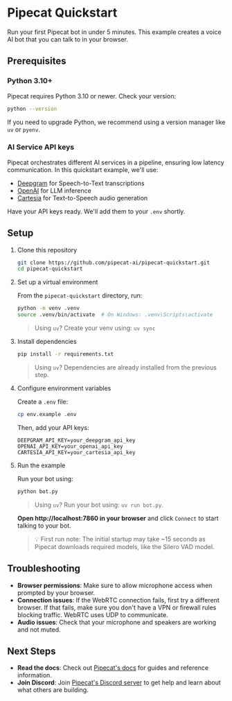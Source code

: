 # Pipecat Quickstart

Run your first Pipecat bot in under 5 minutes. This example creates a voice AI bot that you can talk to in your browser.

## Prerequisites

### Python 3.10+

Pipecat requires Python 3.10 or newer. Check your version:

```bash
python --version
```

If you need to upgrade Python, we recommend using a version manager like `uv` or `pyenv`.

### AI Service API keys

Pipecat orchestrates different AI services in a pipeline, ensuring low latency communication. In this quickstart example, we'll use:

- [Deepgram](https://console.deepgram.com/signup) for Speech-to-Text transcriptions
- [OpenAI](https://auth.openai.com/create-account) for LLM inference
- [Cartesia](https://play.cartesia.ai/sign-up) for Text-to-Speech audio generation

Have your API keys ready. We'll add them to your `.env` shortly.

## Setup

1. Clone this repository

   ```bash
   git clone https://github.com/pipecat-ai/pipecat-quickstart.git
   cd pipecat-quickstart
   ```

2. Set up a virtual environment

   From the `pipecat-quickstart` directory, run:

   ```bash
   python -m venv .venv
   source .venv/bin/activate  # On Windows: .venv\Scripts\activate
   ```

   > Using `uv`? Create your venv using: `uv sync`

3. Install dependencies

   ```bash
   pip install -r requirements.txt
   ```

   > Using `uv`? Dependencies are already installed from the previous step.

4. Configure environment variables

   Create a `.env` file:

   ```bash
   cp env.example .env
   ```

   Then, add your API keys:

   ```
   DEEPGRAM_API_KEY=your_deepgram_api_key
   OPENAI_API_KEY=your_openai_api_key
   CARTESIA_API_KEY=your_cartesia_api_key
   ```

5. Run the example

   Run your bot using:

   ```bash
   python bot.py
   ```

   > Using `uv`? Run your bot using: `uv run bot.py`.

   **Open http://localhost:7860 in your browser** and click `Connect` to start talking to your bot.

   > 💡 First run note: The initial startup may take ~15 seconds as Pipecat downloads required models, like the Silero VAD model.

## Troubleshooting

- **Browser permissions**: Make sure to allow microphone access when prompted by your browser.
- **Connection issues**: If the WebRTC connection fails, first try a different browser. If that fails, make sure you don't have a VPN or firewall rules blocking traffic. WebRTC uses UDP to communicate.
- **Audio issues**: Check that your microphone and speakers are working and not muted.

## Next Steps

- **Read the docs**: Check out [Pipecat's docs](https://docs.pipecat.ai/) for guides and reference information.
- **Join Discord**: Join [Pipecat's Discord server](https://discord.gg/pipecat) to get help and learn about what others are building.
